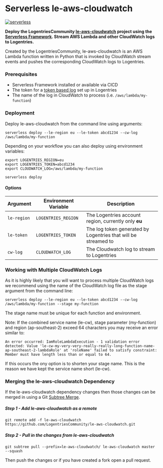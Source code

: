 # Serverless le-aws-cloudwatch

[![serverless](http://public.serverless.com/badges/v3.svg)](http://www.serverless.com)

**Deploy the LogentriesCommunity [le-aws-cloudwatch](https://github.com/LogentriesCommunity/le-aws-cloudwatch) project
using the [Serverless Framework](https://serverless.com). Stream AWS Lambda and other CloudWatch logs to Logentries.**

Created by the LogentriesCommunity, le-aws-cloudwatch is an AWS Lambda function written in Python that is invoked by 
CloudWatch stream events and pushes the corresponding CloudWatch logs to Logentries.

### Prerequisites

- Serverless Framework installed or available via CICD
- The token for a [token based log](https://docs.logentries.com/docs/input-token/) set up in Logentries
- The name of the log in CloudWatch to process (i.e. `/aws/lambda/my-function`)

### Deployment

Deploy le-aws-cloudwatch from the command line using arguments:

```
serverless deploy --le-region eu --le-token abcd1234 --cw-log /aws/lambda/my-function
```

Depending on your workflow you can also deploy using environment variables:

```
export LOGENTRIES_REGION=eu
export LOGENTRIES_TOKEN=abcd1234
export CLOUDWATCH_LOG=/aws/lambda/my-function

serverless deploy
```

#### Options

| Argument    | Environment Variable | Description |
| ---         | ---                  | ---         |
| `le-region` | `LOGENTRIES_REGION`  | The Logentries account region, currently only **eu** |
| `le-token`  | `LOGENTRIES_TOKEN`   | The log token generated by Logentries that will be streamed to |
| `cw-log`    | `CLOUDWATCH_LOG`     | The Cloudwatch log to stream to Logentries |


### Working with Multiple CloudWatch Logs

As it is highly likely that you will want to process multiple CloudWatch logs we recommend using the name of
the CloudWatch log file as the stage argument from the command line:

```
serverless deploy --le-region eu --le-token abcd1234 --cw-log /aws/lambda/my-function --stage my-function
```

The stage name must be unique for each function and environment.

Note: If the combined service name (le-cw), stage parameter (my-function) and region (ap-southeast-2) exceed 64 
characters you may receive an error similar to:

```
An error occurred: IamRoleLambdaExecution - 1 validation error detected: Value 'le-cw-my-very-very-really-really-long-function-name-ap-southeast-2-lambdaRole' at 'roleName' failed to satisfy constraint: Member must have length less than or equal to 64.
```

If this occurs the ony option is to shorten your stage name. This is the reason we have kept the service name short 
(le-cw).


### Merging the le-aws-cloudwatch Dependency

If the le-aws-cloudwatch dependency changes then those changes can be merged in using a Git 
[Subtree Merge](https://git-scm.com/book/en/v1/Git-Tools-Subtree-Merging).

##### Step 1 - Add le-aws-cloudwatch as a remote

```
git remote add -f le-aws-cloudwatch https://github.com/LogentriesCommunity/le-aws-cloudwatch.git
```

##### Step 2 - Pull in the changes from le-aws-cloudwatch

```
git subtree pull --prefix=le-aws-cloudwatch/ le-aws-cloudwatch master --squash
```

Then push the changes or if you have created a fork open a pull request.